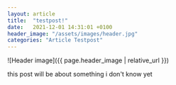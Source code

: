 ```yaml
---
layout: article
title:  "testpost!"
date:   2021-12-01 14:31:01 +0100
header_image: "/assets/images/header.jpg"
categories: "Article Testpost"
---
```


![Header image]({{ page.header_image | relative_url }})

this post will be about something i don't know yet